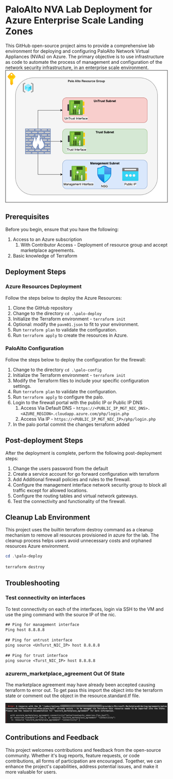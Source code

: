 # PaloAlto NVA Lab Deployment for Azure Enterprise Scale Landing Zones

This GitHub open-source project aims to provide a comprehensive lab environment for deploying and configuring PaloAlto Network Virtual Appliances (NVAs) on Azure. The primary objective is to use infrastructure as code to automate the process of management and configuration of the network security infrastructure, in an enterprise scale environment.
![palo_diagram](img/Diagram.png)

## Prerequisites

Before you begin, ensure that you have the following:

1. Access to an Azure subscription
   1. With Contributor Access - Deployment of resource group and accept marketplace agreements.
2. Basic knowledge of Terraform

## Deployment Steps

### Azure Resources Deployment

Follow the steps below to deploy the Azure Resources:

1. Clone the GitHub repository
2. Change to the directory ```cd .\palo-deploy```
3. Initialize the Terraform environment - ```terraform init```
4. Optional: modify the ```pavm01.json``` to fit to your environment.
5. Run ```terraform plan``` to validate the configuration.
6. Run ```terraform apply``` to create the resources in Azure.

### PaloAlto Configuration

Follow the steps below to deploy the configuration for the firewall:

1. Change to the directory ```cd .\palo-config```
2. Initialize the Terraform environment - ```terraform init```
3. Modify the Terraform files to include your specific configuration settings.
4. Run ```terraform plan``` to validate the configuration.
5. Run ```terraform apply``` to configure the palo.
6. Login to the firewall portal with the public IP or Public IP DNS
   1. Access Via Default DNS - ```https://<PUBLIC_IP_MGT_NIC_DNS>.<AZURE_REGION>.cloudapp.azure.com/php/login.php```
   2. Access Via IP - ```https://<PUBLIC_IP_MGT_NIC_IP>/php/login.php```
7. In the palo portal commit the changes terraform added

## Post-deployment Steps

After the deployment is complete, perform the following post-deployment steps:

1. Change the users password from the default
2. Create a service account for go forward configuration with terraform
3. Add Additional firewall policies and rules to the firewall.
4. Configure the management interface network security group to block all traffic except for allowed locations.
5. Configure the routing tables and virtual network gateways.
6. Test the connectivity and functionality of the firewall.

## Cleanup Lab Environment

This project uses the builtin terraform destroy command as a cleanup mechanism to remove all resources provisioned in azure for the lab. The cleanup process helps users avoid unnecessary costs and orphaned resources Azure environment.

```powershell
cd .\palo-deploy

terraform destroy
```

## Troubleshooting

### Test connectivity on interfaces

To test connectivity on each of the interfaces, login via SSH to the VM and use the ping command with the source IP of the nic.

```shell
## Ping for management interface
Ping host 8.8.8.8

## Ping for untrust interface
ping source <UnTurst_NIC_IP> host 8.8.8.8

## Ping for trust interface
ping source <Turst_NIC_IP> host 8.8.8.8
```

### azurerm_marketplace_agreement Out Of State

The marketplace agreement may have already been accepted causing terraform to error out. To get pass this import the object into the terraform state or comment out the object in the resource.standard.tf file.

![TF_MarketPlaceError](img/error-tfimport-makagreement.jpg)

## Contributions and Feedback

This project welcomes contributions and feedback from the open-source community. Whether it's bug reports, feature requests, or code contributions, all forms of participation are encouraged. Together, we can enhance the project's capabilities, address potential issues, and make it more valuable for users.
